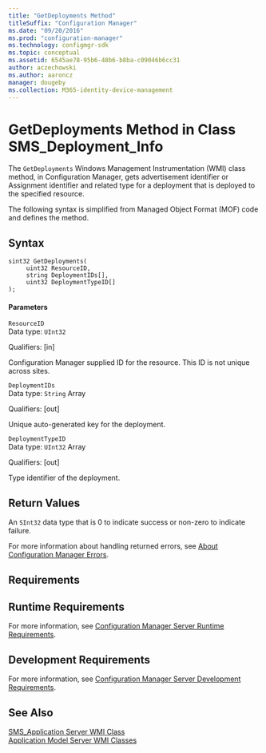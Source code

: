 ```yaml
---
title: "GetDeployments Method"
titleSuffix: "Configuration Manager"
ms.date: "09/20/2016"
ms.prod: "configuration-manager"
ms.technology: configmgr-sdk
ms.topic: conceptual
ms.assetid: 6545ae78-95b6-48b6-b8ba-c09046b6cc31
author: aczechowski
ms.author: aaroncz
manager: dougeby
ms.collection: M365-identity-device-management
---
```

# GetDeployments Method in Class SMS_Deployment_Info
The `GetDeployments` Windows Management Instrumentation (WMI) class method, in Configuration Manager, gets advertisement identifier or Assignment identifier and related type for a deployment that is deployed to the specified resource.  

 The following syntax is simplified from Managed Object Format (MOF) code and defines the method.  

## Syntax  

```  
sint32 GetDeployments(  
     uint32 ResourceID,  
     string DeploymentIDs[],  
     uint32 DeploymentTypeID[]  
);  
```  

#### Parameters  
 `ResourceID`  
 Data type: `UInt32`  

 Qualifiers: [in]  

 Configuration Manager supplied ID for the resource. This ID is not unique across sites.  

 `DeploymentIDs`  
 Data type: `String` Array  

 Qualifiers: [out]  

 Unique auto-generated key for the deployment.  

 `DeploymentTypeID`  
 Data type: `UInt32` Array  

 Qualifiers: [out]  

 Type identifier of the deployment.  

## Return Values  
 An  `SInt32` data type that is 0 to indicate success or non-zero to indicate failure.  

 For more information about handling returned errors, see [About Configuration Manager Errors](../../../develop/core/understand/about-configuration-manager-errors.md).  

## Requirements  

## Runtime Requirements  
 For more information, see [Configuration Manager Server Runtime Requirements](../../../develop/core/reqs/server-runtime-requirements.md).  

## Development Requirements  
 For more information, see [Configuration Manager Server Development Requirements](../../../develop/core/reqs/server-development-requirements.md).  

## See Also  
 [SMS_Application Server WMI Class](../../../develop/reference/apps/sms_application-server-wmi-class.md)   
 [Application Model Server WMI Classes](../../../develop/reference/apps/application-management-server-wmi-classes.md)
